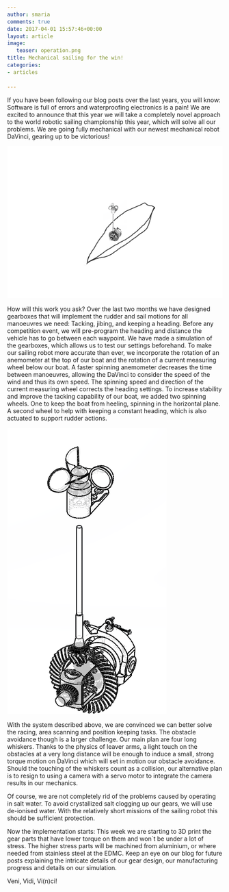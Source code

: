 ```yaml
---
author: smaria
comments: true
date: 2017-04-01 15:57:46+00:00
layout: article
image:
   teaser: operation.png
title: Mechanical sailing for the win!
categories:
- articles

---
```


If you have been following our blog posts over the last years, you will know:
Software is full of errors and waterproofing electronics is a pain!
We are excited to announce that this year we will take a completely novel approach to the
world robotic sailing championship this year, which will solve all our problems.
We are going fully mechanical with our newest mechanical robot DaVinci, gearing up to
be victorious!

![Mechanical Robot concept](/images/operation.png)

How will this work you ask?
Over the last two months we have designed gearboxes that will implement the rudder and sail motions for
all manoeuvres we need: Tacking, jibing, and keeping a heading.
Before any competition event, we will pre-program the heading and distance the vehicle has to
go between each waypoint. We have made a simulation of the gearboxes, which allows us to test our settings
beforehand.
To make our sailing robot more accurate than ever, we incorporate the rotation of an anemometer
at the top of our boat and the rotation of a current measuring wheel below our boat. A faster spinning
anemometer decreases the time between manoeuvres, allowing the DaVinci to consider the speed of the wind
and thus its own speed. The spinning speed and direction of the current measuring wheel
corrects the heading settings.
To increase stability and improve the tacking capability of our boat, we added two spinning wheels.
One to keep the boat from heeling, spinning in the horizontal plane. A second wheel to help with keeping
a constant heading, which is also actuated to support rudder actions.   

![Wind anemometer detail](/images/mechanical.png)

With the system described above, we are convinced we can better solve the racing, area scanning and
position keeping tasks. The obstacle avoidance though is a larger challenge. Our main plan are
four long whiskers. Thanks to the physics of leaver arms, a light touch on the obstacles at a very
long distance will be enough to induce a small, strong torque motion on DaVinci which will
set in motion our obstacle avoidance.
Should the touching of the whiskers count as a collision, our alternative plan is
to resign to using a camera
with a servo motor to integrate the camera results in our mechanics.

Of course, we are not completely rid of the problems caused by operating in salt water. To avoid crystallized
salt clogging up our gears, we will use de-ionised water. With the relatively short missions of the sailing
robot this should be sufficient protection.

Now the implementation starts: This week we are starting to 3D print the gear parts that have
lower torque on them and won`t be under a lot of stress. The higher stress parts will be machined
from aluminium, or where needed from stainless steel at the EDMC.
Keep an eye on our blog for future posts explaining the intricate details of our gear design,
our manufacturing progress and details on our simulation.

Veni, Vidi, Vi(n)ci!
